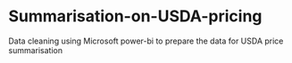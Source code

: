 # Summarisation-on-USDA-pricing
Data cleaning using Microsoft power-bi to prepare the data for USDA price summarisation
